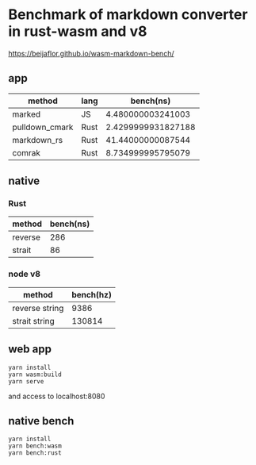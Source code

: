 # Benchmark of markdown converter in rust-wasm and v8

https://beijaflor.github.io/wasm-markdown-bench/

## app

| method         | lang | bench(ns)          |
| -------------- | ---- | ------------------ |
| marked         | JS   | 4.480000003241003  |
| pulldown_cmark | Rust | 2.4299999931827188 |
| markdown_rs    | Rust | 41.44000000087544  |
| comrak         | Rust | 8.734999995795079  |

## native

### Rust

| method  | bench(ns) |
| ------- | --------- |
| reverse | 286       |
| strait  | 86        |

### node v8

| method         | bench(hz) |
| -------------- | --------- |
| reverse string | 9386      |
| strait string  | 130814    |

## web app

```
yarn install
yarn wasm:build
yarn serve
```

and access to localhost:8080

## native bench

```
yarn install
yarn bench:wasm
yarn bench:rust
```
